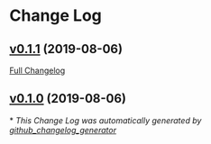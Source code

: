 # Change Log

## [v0.1.1](https://github.com/mmphego/pandas_utility/tree/v0.1.1) (2019-08-06)
[Full Changelog](https://github.com/mmphego/pandas_utility/compare/v0.1.0...v0.1.1)

## [v0.1.0](https://github.com/mmphego/pandas_utility/tree/v0.1.0) (2019-08-06)


\* *This Change Log was automatically generated by [github_changelog_generator](https://github.com/skywinder/Github-Changelog-Generator)*